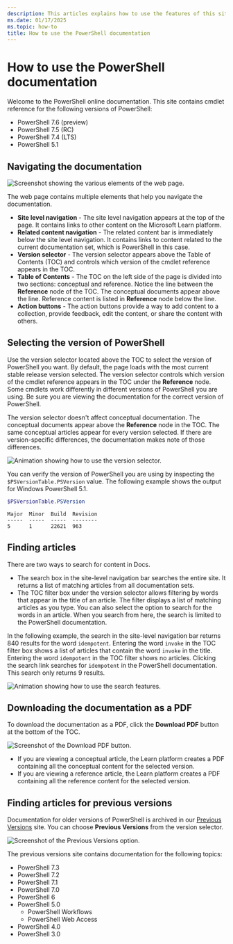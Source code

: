 ```yaml
---
description: This articles explains how to use the features of this site including search filtering and version selection.
ms.date: 01/17/2025
ms.topic: how-to
title: How to use the PowerShell documentation
---
```

# How to use the PowerShell documentation

Welcome to the PowerShell online documentation. This site contains cmdlet reference for the
following versions of PowerShell:

- PowerShell 7.6 (preview)
- PowerShell 7.5 (RC)
- PowerShell 7.4 (LTS)
- PowerShell 5.1

## Navigating the documentation

![Screenshot showing the various elements of the web page.][02]

The web page contains multiple elements that help you navigate the documentation.

- **Site level navigation** - The site level navigation appears at the top of the page. It contains
  links to other content on the Microsoft Learn platform.
- **Related content navigation** - The related content bar is immediately below the site level
  navigation. It contains links to content related to the current documentation set, which is
  PowerShell in this case.
- **Version selector** - The version selector appears above the Table of Contents (TOC) and
  controls which version of the cmdlet reference appears in the TOC.
- **Table of Contents** - The TOC on the left side of the page is divided into two sections:
  conceptual and reference. Notice the line between the **Reference** node of the TOC. The
  conceptual documents appear above the line. Reference content is listed in **Reference** node
  below the line.
- **Action buttons** - The action buttons provide a way to add content to a collection, provide
  feedback, edit the content, or share the content with others.

## Selecting the version of PowerShell

Use the version selector located above the TOC to select the version of PowerShell you want. By
default, the page loads with the most current stable release version selected. The version selector
controls which version of the cmdlet reference appears in the TOC under the **Reference** node. Some
cmdlets work differently in different versions of PowerShell you are using. Be sure you are viewing
the documentation for the correct version of PowerShell.

The version selector doesn't affect conceptual documentation. The conceptual documents appear above
the **Reference** node in the TOC. The same conceptual articles appear for every version selected.
If there are version-specific differences, the documentation makes note of those differences.

![Animation showing how to use the version selector.][04]

You can verify the version of PowerShell you are using by inspecting the `$PSVersionTable.PSVersion`
value. The following example shows the output for Windows PowerShell 5.1.

```powershell
$PSVersionTable.PSVersion
```

```Output
Major  Minor  Build  Revision
-----  -----  -----  --------
5      1      22621  963
```

## Finding articles

There are two ways to search for content in Docs.

- The search box in the site-level navigation bar searches the entire site. It returns a list of
  matching articles from all documentation sets.
- The TOC filter box under the version selector allows filtering by words that appear in the title
  of an article. The filter displays a list of matching articles as you type. You can also select
  the option to search for the words in an article. When you search from here, the search is
  limited to the PowerShell documentation.

In the following example, the search in the site-level navigation bar returns 840 results for the
word `idempotent`. Entering the word `invoke` in the TOC filter box shows a list of articles that
contain the word `invoke` in the title. Entering the word `idempotent` in the TOC filter shows no
articles. Clicking the search link searches for `idempotent` in the PowerShell documentation. This
search only returns 9 results.

![Animation showing how to use the search features.][05]

## Downloading the documentation as a PDF

To download the documentation as a PDF, click the **Download PDF** button at the bottom of the TOC.

![Screenshot of the Download PDF button.][03]

- If you are viewing a conceptual article, the Learn platform creates a PDF containing all the
  conceptual content for the selected version.
- If you are viewing a reference article, the Learn platform creates a PDF containing all the
  reference content for the selected version.

## Finding articles for previous versions

Documentation for older versions of PowerShell is archived in our [Previous Versions][01] site. You
can choose **Previous Versions** from the version selector.

![Screenshot of the Previous Versions option.](media/how-to-use-docs/previous-versions.gif)

The previous versions site contains documentation for the following topics:

- PowerShell 7.3
- PowerShell 7.2
- PowerShell 7.1
- PowerShell 7.0
- PowerShell 6
- PowerShell 5.0
  - PowerShell Workflows
  - PowerShell Web Access
- PowerShell 4.0
- PowerShell 3.0

<!-- link references -->
[01]: https://aka.ms/PSLegacyDocs
[02]: media/how-to-use-docs/how-to-use.gif
[03]: media/how-to-use-docs/pdf-button.gif
[04]: media/how-to-use-docs/version-search.gif
[05]: media/how-to-use-docs/search-scope.gif
